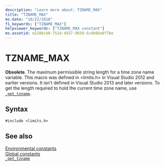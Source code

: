 ```yaml
---
description: "Learn more about: TZNAME_MAX"
title: "TZNAME_MAX"
ms.date: "10/22/2018"
f1_keywords: ["TZNAME_MAX"]
helpviewer_keywords: ["TZNAME_MAX constant"]
ms.assetid: e2286cb8-751d-4557-9650-5c4b98a8f7be
---
```

# TZNAME_MAX

**Obsolete**. The maximum permissible string length for a time zone name variable. This macro was defined in \<limits.h> in Visual Studio 2012 and earlier versions. It isn't defined in Visual Studio 2013 and later versions. To get the length required to hold the current time zone name, use [`_get_tzname`](./reference/get-tzname.md).

## Syntax

```
#include <limits.h>
```

## See also

[Environmental constants](./environmental-constants.md)\
[Global constants](./global-constants.md)\
[`_get_tzname`](./reference/get-tzname.md)
